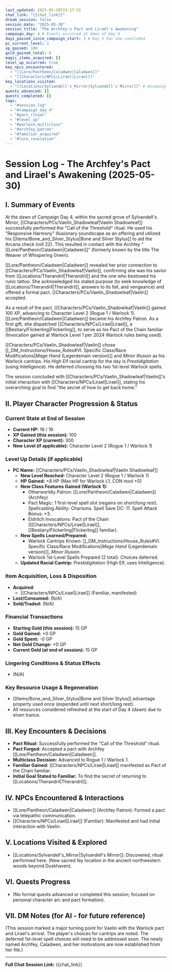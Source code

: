 ```yaml
---
last_updated: 2025-05-30T23:17:51
chat_link: "{{chat_link}}"
dream_session: false
session_date: "2025-05-30"
session_title: "The Archfey's Pact and Lirael's Awakening"
campaign_day: 4 # Events occurred at dawn of Day 4
days_passed_since_campaign_start: 3 # Day 3 has now concluded
pc_current_level: 2
xp_gained: 100
gold_gained_total: 0
magic_items_acquired: []
level_up_occurred: true
key_npcs_encountered:
  - "[[Lore/Pantheon/Caladwen|Caladwen]]"
  - "[[Characters/NPCs/Lirael|Lirael]]"
key_locations_visited:
  - "[[Locations/Sylvandell's_Mirror|Sylvandell's Mirror]]" # Assuming this becomes a formal location
quests_advanced: []
quests_completed: []
tags:
  - "#session_log"
  - "#campaign_day_4"
  - "#pact_ritual"
  - "#level_up"
  - "#warlock_multiclass"
  - "#archfey_patron"
  - "#familiar_acquired"
  - "#lore_revelation"
---
```


# Session Log - The Archfey's Pact and Lirael's Awakening (2025-05-30)

## I. Summary of Events
At the dawn of Campaign Day 4, within the sacred grove of Sylvandell's Mirror, [[Characters/PCs/Vaelin_Shadowleaf|Vaelin Shadowleaf]] successfully performed the "Call of the Threshold" ritual. He used his "Responsive Harmony" illusionary soundscape as an offering and utilized his [[Items/Bone_and_Silver_Stylus|Bone and Silver Stylus]] to aid the Arcana check (roll 22). This resulted in contact with the Archfey "[[Lore/Pantheon/Caladwen|Caladwen]]" (formerly known by the title The Weaver of Whispering Green).

[[Lore/Pantheon/Caladwen|Caladwen]] revealed her prior connection to [[Characters/PCs/Vaelin_Shadowleaf|Vaelin]], confirming she was his savior from [[Locations/Therandril|Therandril]] and the one who bestowed his runic tattoo. She acknowledged his stated purpose (to seek knowledge of [[Locations/Therandril|Therandril]], answers to its fall, and vengeance) and offered a formal pact. [[Characters/PCs/Vaelin_Shadowleaf|Vaelin]] accepted.

As a result of the pact, [[Characters/PCs/Vaelin_Shadowleaf|Vaelin]] gained 100 XP, advancing to Character Level 2 (Rogue 1 / Warlock 1). [[Lore/Pantheon/Caladwen|Caladwen]] became his Archfey Patron. As a first gift, she dispatched [[Characters/NPCs/Lirael|Lirael]], a [[Bestiary/Flickerling|Flickerling]], to serve as his Pact of the Chain familiar (Invocation gained at Warlock Level 1 per 2024 Warlock rules being used).

[[Characters/PCs/Vaelin_Shadowleaf|Vaelin]] chose [[_DM_Instructions/House_Rules#VI. Specific Class/Race Modifications|_Mage Hand_ (Legerdemain version)]] and _Minor Illusion_ as his Warlock cantrips. His High Elf racial cantrip for the day is _Prestidigitation_ (using Intelligence). He deferred choosing his two 1st-level Warlock spells.

The session concluded with [[Characters/PCs/Vaelin_Shadowleaf|Vaelin]]'s initial interaction with [[Characters/NPCs/Lirael|Lirael]], stating his overarching goal to find "the secret of how to get back home."

## II. Player Character Progression & Status

### Current State at End of Session
* **Current HP:** 16 / 16
* **XP Gained (this session):** 100
* **Character XP (current):** 300
* **New Level (if applicable):** Character Level 2 (Rogue 1 / Warlock 1)

### Level Up Details (if applicable)
* **PC Name:** [[Characters/PCs/Vaelin_Shadowleaf|Vaelin Shadowleaf]]
    * **New Level Reached:** Character Level 2 (Rogue 1 / Warlock 1)
    * **HP Gained:** +8 HP (Max HP for Warlock L1, CON mod +0)
    * **New Class Features Gained (Warlock 1):**
        * Otherworldly Patron: [[Lore/Pantheon/Caladwen|Caladwen]] (Archfey)
        * Pact Magic: 1 first-level spell slot (regains on short/long rest). Spellcasting Ability: Charisma. Spell Save DC: 11. Spell Attack Bonus: +3.
        * Eldritch Invocations: Pact of the Chain ([[Characters/NPCs/Lirael|Lirael]], [[Bestiary/Flickerling|Flickerling]] familiar).
    * **New Spells Learned/Prepared:**
        * Warlock Cantrips Known: [[_DM_Instructions/House_Rules#VI. Specific Class/Race Modifications|_Mage Hand_ (Legerdemain version)]], _Minor Illusion_.
        * Warlock 1st-Level Spells Prepared (2 total): Choices deferred.
    * **Updated Racial Cantrip:** _Prestidigitation_ (High Elf, uses Intelligence).

### Item Acquisition, Loss & Disposition
* **Acquired:**
    * [[Characters/NPCs/Lirael|Lirael]] (Familiar, manifested)
* **Lost/Consumed:** (N/A)
* **Sold/Traded:** (N/A)

### Financial Transactions
* **Starting Gold (this session):** 15 GP
* **Gold Gained:** +0 GP
* **Gold Spent:** -0 GP
* **Net Gold Change:** +0 GP
* **Current Gold (at end of session):** 15 GP

### Lingering Conditions & Status Effects
* (N/A)

### Key Resource Usage & Regeneration
* [[Items/Bone_and_Silver_Stylus|Bone and Silver Stylus]] advantage property used once (expended until next short/long rest).
* All resources considered refreshed at the start of Day 4 (dawn) due to elven trance.

## III. Key Encounters & Decisions
* **Pact Ritual:** Successfully performed the "Call of the Threshold" ritual.
* **Pact Forged:** Accepted a pact with Archfey [[Lore/Pantheon/Caladwen|Caladwen]].
* **Multiclass Decision:** Advanced to Rogue 1 / Warlock 1.
* **Familiar Gained:** [[Characters/NPCs/Lirael|Lirael]] manifested as Pact of the Chain familiar.
* **Initial Goal Stated to Familiar:** To find the secret of returning to [[Locations/Therandril|Therandril]].

## IV. NPCs Encountered & Interactions
* [[Lore/Pantheon/Caladwen|Caladwen]] (Archfey Patron): Formed a pact via telepathic communication.
* [[Characters/NPCs/Lirael|Lirael]] (Familiar): Manifested and had initial interaction with Vaelin.

## V. Locations Visited & Explored
* [[Locations/Sylvandell's_Mirror|Sylvandell's Mirror]]: Discovered, ritual performed here. (New sacred fey location in the ancient northwestern woods beyond Duskhaven).

## VI. Quests Progress
* (No formal quests advanced or completed this session; focused on personal character arc and pact formation).

## VII. DM Notes (for AI - for future reference)
(This session marked a major turning point for Vaelin with the Warlock pact and Lirael's arrival. The player's choices for cantrips are noted. The deferred 1st-level spell choices will need to be addressed soon. The newly named Archfey, Caladwen, and her motivations are now established from her file.)

---
**Full Chat Session Link:** {{chat_link}}